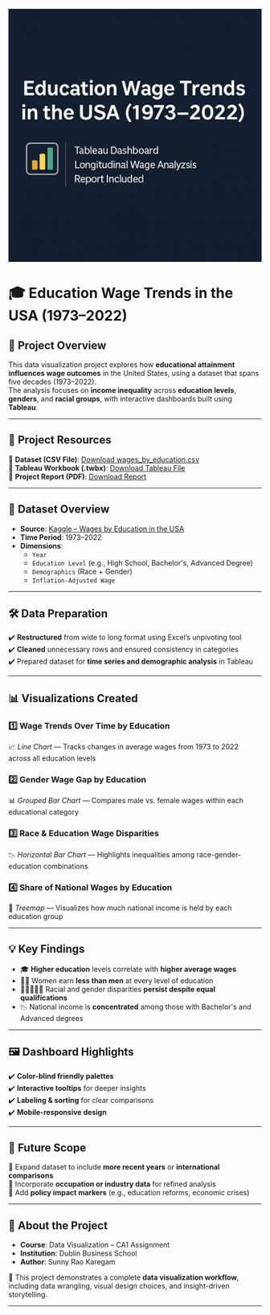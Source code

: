 ![Education Wage Trends Banner](https://github.com/SunnyRao07/education-wage-trends-usa-1973-2022/blob/main/banner.png)


# 🎓 Education Wage Trends in the USA (1973–2022)

## 📌 Project Overview  
This data visualization project explores how **educational attainment influences wage outcomes** in the United States, using a dataset that spans five decades (1973–2022).  
The analysis focuses on **income inequality** across **education levels**, **genders**, and **racial groups**, with interactive dashboards built using **Tableau**.

---

## 📂 Project Resources  
🔹 **Dataset (CSV File)**: [Download wages_by_education.csv](https://github.com/SunnyRao07/education-wage-trends-usa-1973-2022/blob/main/wages_by_education.csv)  
🔹 **Tableau Workbook (.twbx)**: [Download Tableau File](https://github.com/SunnyRao07/education-wage-trends-usa-1973-2022/blob/main/Education%20Wage%20Trends%20Tableau%20Visualization.twbx)  
🔹 **Project Report (PDF)**: [Download Report](https://github.com/SunnyRao07/education-wage-trends-usa-1973-2022/blob/main/Education%20Wage%20Trends%20Report.pdf)

---

## 🧾 Dataset Overview  
- **Source**: [Kaggle – Wages by Education in the USA](https://www.kaggle.com/datasets/asaniczka/wages-by-education-in-the-usa-1973-2022)  
- **Time Period**: 1973–2022  
- **Dimensions**:  
  - `Year`  
  - `Education Level` (e.g., High School, Bachelor's, Advanced Degree)  
  - `Demographics` (Race + Gender)  
  - `Inflation-Adjusted Wage`

---

## 🛠️ Data Preparation  
✔️ **Restructured** from wide to long format using Excel’s unpivoting tool  
✔️ **Cleaned** unnecessary rows and ensured consistency in categories  
✔️ Prepared dataset for **time series and demographic analysis** in Tableau

---

## 📊 Visualizations Created  

### 1️⃣ **Wage Trends Over Time by Education**  
📈 *Line Chart* — Tracks changes in average wages from 1973 to 2022 across all education levels

### 2️⃣ **Gender Wage Gap by Education**  
📊 *Grouped Bar Chart* — Compares male vs. female wages within each educational category

### 3️⃣ **Race & Education Wage Disparities**  
📉 *Horizontal Bar Chart* — Highlights inequalities among race-gender-education combinations

### 4️⃣ **Share of National Wages by Education**  
🧩 *Treemap* — Visualizes how much national income is held by each education group

---

## 💡 Key Findings  

- 🎓 **Higher education** levels correlate with **higher average wages**  
- 👩‍💼 Women earn **less than men** at every level of education  
- 🧑🏿‍🤝‍🧑🏽 Racial and gender disparities **persist despite equal qualifications**  
- 📉 National income is **concentrated** among those with Bachelor's and Advanced degrees

---

## 🖼 Dashboard Highlights  
✔️ **Color-blind friendly palettes**  
✔️ **Interactive tooltips** for deeper insights  
✔️ **Labeling & sorting** for clear comparisons  
✔️ **Mobile-responsive design**

---

## 🚀 Future Scope  
🔹 Expand dataset to include **more recent years** or **international comparisons**  
🔹 Incorporate **occupation or industry data** for refined analysis  
🔹 Add **policy impact markers** (e.g., education reforms, economic crises)

---

## 🏫 About the Project  
- **Course**: Data Visualization – CA1 Assignment  
- **Institution**: Dublin Business School  
- **Author**: Sunny Rao Karegam  

📌 This project demonstrates a complete **data visualization workflow**, including data wrangling, visual design choices, and insight-driven storytelling.

---
